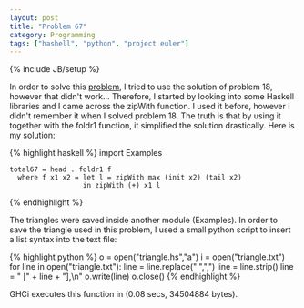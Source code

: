 ```yaml
---
layout: post
title: "Problem 67"
category: Programming
tags: ["hashell", "python", "project euler"]
---
```

{% include JB/setup %}

In order to solve this [problem](http://projecteuler.net/index.php?section=problems&id=67), I tried
to use the solution of problem 18, however that didn't work... Therefore, I
started by looking into some Haskell libraries and I came across the zipWith
function. I used it before, however I didn't remember it when I solved problem 18. The truth is that by using it together with the foldr1 function, it
simplified the solution drastically. Here is my solution:

{% highlight haskell %} 
    import Examples
    
    total67 = head . foldr1 f
      where f x1 x2 = let l = zipWith max (init x2) (tail x2)
                      in zipWith (+) x1 l
{% endhighlight %}

The triangles were saved inside another module (Examples). In order to save
the triangle used in this problem, I used a small python script to insert a
list syntax into the text file:

{% highlight python %}
    o = open("triangle.hs","a")
    i = open("triangle.txt")
    for line in open("triangle.txt"):
       line = line.replace(" ",",")
       line = line.strip()
       line = " [" + line + "],\n"
       o.write(line)
    o.close()
{% endhighlight %}

GHCi executes this function in (0.08 secs, 34504884 bytes).

